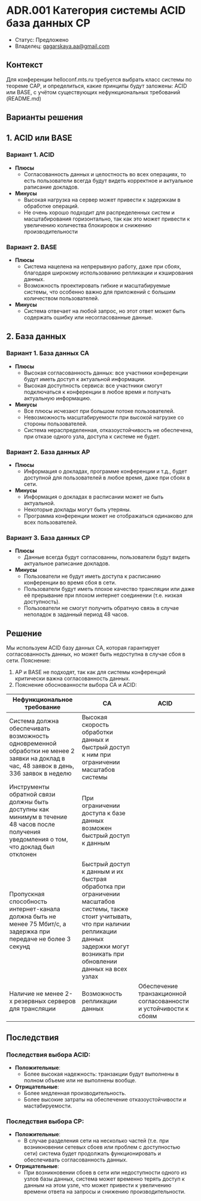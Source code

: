# ADR.001 Категория системы ACID база данных СP
<!-- Название ADR состоит из [ADR.###] [Коротко суть принятого решения] -->

* Статус: Предложено
* Владелец: gagarskaya.aa@gmail.com

## Контекст
<!-- Описание проблемы, требующей решения, причин, побудивших принять решение, ограничений, действовавших на момент принятия решения -->
Для конференции helloconf.mts.ru требуется выбрать класс системы по теореме CAP, и определиться, какие принципы будут заложены: ACID или BASE, с учётом существующих нефункциональных требований (README.md)

## Варианты решения
## 1. ACID или BASЕ
### Вариант 1. ACID
* **Плюсы**
  * Согласованность данных и целостность во всех операциях, то есть пользователи всегда будут видеть корректное и актуальное раписание докладов.
* **Минусы**
  * Высокая нагрузка на сервер может привести к задержкам в обработке операций.
  * Не очень хорошо подходит для распределенных систем и масштабирования горизонтально, так как это может привести к увеличению количества блокировок и снижению производительности
### Вариант 2. BASE
* **Плюсы**
  * Cистема нацелена на непрерывную работу, даже при сбоях, благодаря широкому использованию репликации и кэширования данных.  
  * Возможность проектировать гибкие и масштабируемые системы, что особенно важно для приложений с большим количеством пользователей.
* **Минусы**
  * Система отвечает на любой запрос, но этот ответ может быть содержать ошибку или несогласованные данные.

## 2. База данных
### Вариант 1. База данных СА
<!-- Описание варианта 1 -->
* **Плюсы**
  * Высокая согласованность данных: все участники конференции будут иметь доступ к актуальной информации.
  * Высокая доступность сервиса: все участники смогут подключаться к конференции в любое время и получать актуальную информацию.
* **Минусы**
  * Все плюсы исчезают при большом потоке пользователей.
  * Невозможность масштабируемости при высокой нагрузке со стороны пользователей.
  * Система нераспределенная, отказоустойчивость не обеспечена, при отказе одного узла, доступа к системе не будет.

### Вариант 2. База данных АР
<!-- Описание варианта 2 -->
* **Плюсы**
  * Информация о докладах, программе конференции и т.д., будет доступной для пользователей в любое время, даже при сбоях в сети. 
* **Минусы**
  * Информация о докладах в расписании может не быть актуальной.
  * Некоторые доклады могут быть утеряны.
  * Программа конференции может не отображаться одинаково для всех пользователей.

### Вариант 3. База данных СР
<!-- Описание варианта 2 -->
* **Плюсы**
  * Данные всегда будут согласованны, пользователи будут видеть актуальное раписание докладов.
* **Минусы**
  * Пользователи не будут иметь доступа к расписанию конференции во время сбоя в сети.
  * Пользователи будут иметь плохое качество трансляции или даже её прерывание при плохом интернет соединении (т.е. низкая доступность).
  * Пользователи не смогут получить обратную связь в случае неполадок в заданный период 48 часов.


## Решение
<!-- Описание выбранного решения. Решение должно быть сформулировано чётко ("Мы используем...", "Мы не используем", а не "Желательно.." или "Предлагается..."). 
Должна быть понятна связь между решением и проблемой, почему выбрали именно это решение из вариантов -->
Мы используем ACID базу данных СА, которая гарантирует согласованность данных, но может быть недоступна в случае сбоя в сети.
Пояснение:
1. АР и BASE не подходят, так как для системы конференций критически важна согласованность данных.
2. Пояснение обоснованности выбора CA и ACID:
   
| Нефункциональное требование     | CA    | ACID        | 
|---------------------------------|-------|-------------|
|Система должна обеспечивать возможность одновременной обработки не менее 2 заявки на доклад в час, 48 заявок в день, 336 заявок в неделю|Высокая скорость обработки данных и быстрый доступ к ним при ограничении масштабов системы||
|Инструменты обратной связи должны быть доступны как минимум в течение 48 часов после получения уведомления о том, что доклад был отклонен|При ограничении доступа к базе данных возможен быстрый доступ к данным||
|Пропускная способность интернет-канала должна быть не менее 75 Мбит/с, а задержка при передаче не более 3 секунд|Быстрый доступ к данным и их быстрая обработка при ограничении масштабов системы, также стоит учитывать, что при наличии репликации данных задержки могут возникать при обновлении данных на всех узлах||
|Наличие не менее 2-х резервных серверов для трансляции|Возможность репликации данных|Обеспечение транзакционной согласованности и устойчивости к сбоям|

## Последствия
<!-- Положительные и отрицательные последствия (trade-offs). Арх. решения, которые потребуется принять как следствие принятого решения. Если решение содержит риски, то описано, как с ними планируют поступить (за счет чего снижать, почему принять). -->
### Последствия выбора ACID:
* **Положительные**:
  * Более высокая надежность: транзакции будут выполнены в полном объеме или не выполнены вообще.
* **Отрицательные**:
  * Более медленная производительность.
  * Более высокие затраты на обеспечение отказоустойчивости и мастабируемости.
### Последствия выбора CP:
* **Положительные**:
  * В случае разделения сети на несколько частей (т.е. при возникновении сетевых сбоев или проблем с доступностью сети) система будет продолжать функционировать и обеспечивать согласованность данных.
* **Отрицательные**:
  * При возникновении сбоев в сети или недоступности одного из узлов базы данных, система может временно терять доступ к данным на этом узле, что может привести к увеличению времени ответа на запросы и снижению производительности.


